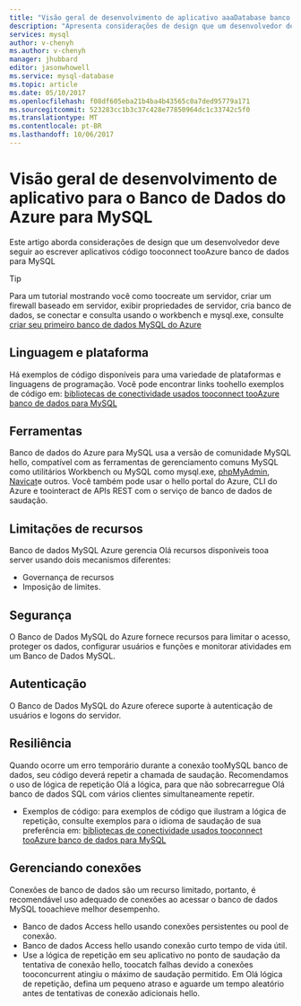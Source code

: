 ```yaml
---
title: "Visão geral de desenvolvimento de aplicativo aaaDatabase banco de dados do Azure para MySQL | Microsoft Docs"
description: "Apresenta considerações de design que um desenvolvedor deve seguir ao escrever aplicativos código tooconnect tooAzure banco de dados para MySQL"
services: mysql
author: v-chenyh
ms.author: v-chenyh
manager: jhubbard
editor: jasonwhowell
ms.service: mysql-database
ms.topic: article
ms.date: 05/10/2017
ms.openlocfilehash: f08df605eba21b4ba4b43565c0a7ded95779a171
ms.sourcegitcommit: 523283cc1b3c37c428e77850964dc1c33742c5f0
ms.translationtype: MT
ms.contentlocale: pt-BR
ms.lasthandoff: 10/06/2017
---
```

# <a name="application-development-overview-for-azure-database-for-mysql"></a>Visão geral de desenvolvimento de aplicativo para o Banco de Dados do Azure para MySQL 
Este artigo aborda considerações de design que um desenvolvedor deve seguir ao escrever aplicativos código tooconnect tooAzure banco de dados para MySQL 

> [!TIP]
> Para um tutorial mostrando você como toocreate um servidor, criar um firewall baseado em servidor, exibir propriedades de servidor, cria banco de dados, se conectar e consulta usando o workbench e mysql.exe, consulte [criar seu primeiro banco de dados MySQL do Azure](tutorial-design-database-using-portal.md)

## <a name="language-and-platform"></a>Linguagem e plataforma
Há exemplos de código disponíveis para uma variedade de plataformas e linguagens de programação. Você pode encontrar links toohello exemplos de código em: [bibliotecas de conectividade usados tooconnect tooAzure banco de dados para MySQL](concepts-connection-libraries.md)

## <a name="tools"></a>Ferramentas
Banco de dados do Azure para MySQL usa a versão de comunidade MySQL hello, compatível com as ferramentas de gerenciamento comuns MySQL como utilitários Workbench ou MySQL como mysql.exe, [phpMyAdmin](https://www.phpmyadmin.net/), [Navicat](https://www.navicat.com/products/navicat-for-mysql)e outros. Você também pode usar o hello portal do Azure, CLI do Azure e toointeract de APIs REST com o serviço de banco de dados de saudação.

## <a name="resource-limitations"></a>Limitações de recursos
Banco de dados MySQL Azure gerencia Olá recursos disponíveis tooa server usando dois mecanismos diferentes: 
- Governança de recursos 
- Imposição de limites.

## <a name="security"></a>Segurança
O Banco de Dados MySQL do Azure fornece recursos para limitar o acesso, proteger os dados, configurar usuários e funções e monitorar atividades em um Banco de Dados MySQL.

## <a name="authentication"></a>Autenticação
O Banco de Dados MySQL do Azure oferece suporte à autenticação de usuários e logons do servidor.

## <a name="resiliency"></a>Resiliência
Quando ocorre um erro temporário durante a conexão tooMySQL banco de dados, seu código deverá repetir a chamada de saudação. Recomendamos o uso de lógica de repetição Olá a lógica, para que não sobrecarregue Olá banco de dados SQL com vários clientes simultaneamente repetir.

- Exemplos de código: para exemplos de código que ilustram a lógica de repetição, consulte exemplos para o idioma de saudação de sua preferência em: [bibliotecas de conectividade usados tooconnect tooAzure banco de dados para MySQL](concepts-connection-libraries.md)

## <a name="managing-connections"></a>Gerenciando conexões
Conexões de banco de dados são um recurso limitado, portanto, é recomendável uso adequado de conexões ao acessar o banco de dados MySQL tooachieve melhor desempenho.
- Banco de dados Access hello usando conexões persistentes ou pool de conexão.
- Banco de dados Access hello usando conexão curto tempo de vida útil. 
- Use a lógica de repetição em seu aplicativo no ponto de saudação da tentativa de conexão hello, toocatch falhas devido a conexões tooconcurrent atingiu o máximo de saudação permitido. Em Olá lógica de repetição, defina um pequeno atraso e aguarde um tempo aleatório antes de tentativas de conexão adicionais hello.
